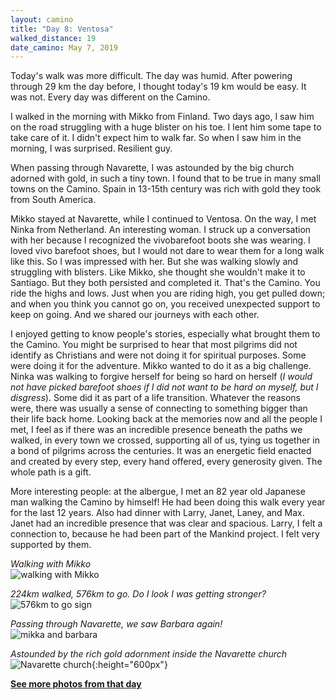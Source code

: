 ```yaml
---
layout: camino
title: "Day 8: Ventosa"
walked_distance: 19
date_camino: May 7, 2019
---
```


Today's walk was more difficult. The day was humid. After powering through 29 km the day before, I thought today's 19 km would be easy. It was not. Every day was different on the Camino.

I walked in the morning with Mikko from Finland. Two days ago, I saw him on the road struggling with a huge blister on his toe. I lent him some tape to take care of it. I didn't expect him to walk far. So when I saw him in the morning, I was surprised. Resilient guy. 

When passing through Navarette, I was astounded by the big church adorned with gold, in such a tiny town. I found that to be true in many small towns on the Camino. Spain in 13-15th century was rich with gold they took from South America.

Mikko stayed at Navarette, while I continued to Ventosa. On the way, I met Ninka from Netherland. An interesting woman. I struck up a conversation with her because I recognized the vivobarefoot boots she was wearing. I loved vivo barefoot shoes, but I would not dare to wear them for a long walk like this. So I was impressed with her. But she was walking slowly and struggling with blisters. Like Mikko, she thought she wouldn't make it to Santiago. But they both persisted and completed it. That's the Camino. You ride the highs and lows. Just when you are riding high, you get pulled down; and when you think you cannot go on, you received unexpected support to keep on going. And we shared our journeys with each other.

I enjoyed getting to know people's stories, especially what brought them to the Camino. You might be surprised to hear that most pilgrims did not identify as Christians and were not doing it for spiritual purposes. Some were doing it for the adventure. Mikko wanted to do it as a big challenge. Ninka was walking to forgive herself for being so hard on herself (*I would not have picked barefoot shoes if I did not want to be hard on myself, but I disgress*). Some did it as part of a life transition. Whatever the reasons were, there was usually a sense of connecting to something bigger than their life back home. Looking back at the memories now and all the people I met, I feel as if there was an incredible presence beneath the paths we walked, in every town we crossed, supporting all of us, tying us together in a bond of pilgrims across the centuries. It was an energetic field enacted and created by every step, every hand offered, every generosity given. The whole path is a gift.

More interesting people: at the albergue, I met an 82 year old Japanese man walking the Camino by himself! He had been doing this walk every year for the last 12 years. Also had dinner with Larry, Janet, Laney, and Max. Janet had an incredible presence that was clear and spacious. Larry, I felt a connection to, because he had been part of the Mankind project. I felt very supported by them. 

*Walking with Mikko*  
![walking with Mikko](https://lh3.googleusercontent.com/RWoQt4Ld08InobVIS_PIOcgqpPtW6z_7CJjdrKXgSVw_M27U9SlOwP_nujHGtPCY3TFDAmpdJ6-3uKmc1DwVd84WtL4_LQvKIrHAHtRqANFbE-5rxpZgqQE7Zr1g2NVgtDFv2b9hRRU6yntsDacGMXQH4x59PC6c-7uAibP-IDD5v9hcGHEaNc635OQo1CJoyEUsbFnrdUQQF6Ufr2H62HjOG1pdMwx-8esmNp9XqJNT5wfv5WphK319aElr2yHRf8FmgGlCfGUpQI-vz0ytiWYyuibJiubO8L6522VS6iW6QVKzGqcMA9kRiQ73aaXwEwOLf4YPmYKUbgXnZc93fE-3W5dNsm3NWVCd-RqwTNfm2WiJsv1DYQdVBRmTFAhF2FEyy1YEXO4z19vFAAjuwLcwppPBTsnuMCOtOdMgC27xmTn0w69vkAiCR3WiFuyR5UOxFRiVSgdFD9qC-HHtVpTw04tlcxlwyd5Bm9_jIEBSQyaAWdhc80xpQTWdEpgA967U2Kb9s8-KLGCsRgrLuRRKsTg-aU0BGg2RwNNmbR9ofSg205TQ_jNy8aRAvZP4Wpr3YsRNVJRIj-4rn7owUIycYvF7-RXsxHgCNwV5yrVHJvLNHueaURArcuAAOAaEXiwEmAl5DnDyKvAOZ1LKMFLUu41AlJbpLFb1lom2Jx6B5Y_KPFQgymVBFsRqVsNQ1QdQm9rap8NZ3DPxWU0k-sZ0ycCCCoHIyDDC06l42doUEI63uozRXTA=w1840-h1380-no?authuser=0)

*224km walked, 576km to go. Do I look I was getting stronger?*  
![576km to go sign](https://lh3.googleusercontent.com/LGtql18BPvXDI2mZsHrrWq2X81eDhzzOKL7VILaQMOPL6opOeirs2EguHra6Y2HdwH6OgMss2Wt51sgZdlLfBMU-M01DoNugBHy0IUml48HJP1HFENT2NZo4KsLVJpQdqeFiWDNxe-sTa_lj8k3zbRqwaUK3htFZhejZIZG9WG0ch1BPB1NziO-chOiqop5U-Ws3_EK8i1JtdWFx7_aAq5WCjvSFR1AsgIhK_AkJmFK0K-abd_SWUQN19wuCPFVuVTmfhANIkHGomuYvxea_TurdaJx-QHrwMWcaWAlibrMK2HmfioJkTj5Y5SRD8A7qFA-exvx0D0e4V6S0hQHTcTWZ4Bek0Un7niOxEqQU84pwiGQd3q4pwz89ZPpgh9GzsUGlt64gcNEzost_GMVQbM6y5FkcnTkfKgMbiDifECJdHBAlpmu9wxQIEaZJ_g11vsGhxXZoB1h3y8J6BwY-LVuApzNqhbxpNwgU74h5TcxMWdA9If8dJ5Zkh-a_-F2lCsUo5RuNXRUvjSXHqwstH7ZMjvnAoNo2jEoeEt3qOR0FRCiTVWwQ6tgFTDeO4eGZ1Qk0b5Mev8Yxhq19ep2pWY_xtEy669HCG29fL_-vqJJvSYL9IOY-KoV7s8L9RL79cBSVyuRFn2Nj4YsoYF8k9W3kwLwZp10GdCzG4Zl-l9RUOCs2OlcAHj2o1XDxttg_mdtR98cx7MijtJHp6KH5-klprzyFINljVM24BqibA82giS0rFLv4D0k=w1840-h1036-no?authuser=0)

*Passing through Navarette, we saw Barbara again!*  
![mikka and barbara](https://lh3.googleusercontent.com/Pveh03I9WyuhysFqvvBJorttQyF6nK3_By29mVQe6XLQXkTkVNvtQ7n4WBPlpPlkol0ekjq1x_DbdM2Hkt0NDWfCthWHuq7MJASHWXgStmk9NR3zc8_fgtVD9dV3abCcRno_yd-ZS0rjme3xF1ZWJVl99uASmSqYgFoLFv5-UGqMA1nrmqM5XsbJi21bQCSv9fVjdE56HeG51x3r3dLLBw2YbuX5ZEct2myHnCz2jDCaYYl9eR09CnpyceLftuq2lhlklMY4M45Zzre9tbRAoUnhe8k4hnRpr6ib5clarAE44rGZbKBkCX9OrexWJ7FhaxrxNYKJWmnhqaC0vJ8GooyrvipLh46x-P76f50vzOsaackQ6Xnm8DKZILtZGGSg3mkT2dN0PT1UmgvWVt0TrJii0R1KWlmg1TYgrNy8r4A0zSC0lKVY9Jxm6tnXVR06belnoYoOiYVeF0hccBB7wrjshzTKPY_ulq2zPPXdZs4ylZ-geAdrsdCDjbCeC6f030PD8he_i0SxpgCB_rd2M7qJzaib1B4OPryK2e1CH8YPH9zf6rA-Mo9Qx8i1WbjAROaV4ttpnLOk6RGRb9ZIjcrGr2CS_GIn-ApZq-CHYTewCQwSoFC8_2h8qZxISK9aFkoafxeP9oW4vxPGU8ANxVwKjXO4YWx_mYmUtVJBG6Hh0k7wN-5nWQgPWZbhbNyTUN980V788ZZoSjRtmYuv7WiSgmBHPY43TBd_i6PnSsHHsm-EPMqbxcY=w356-h267-no?authuser=0)

*Astounded by the rich gold adornment inside the Navarette church*  
![Navarette church](https://lh3.googleusercontent.com/ZXoai-SeFN7cGLPPEhahezyxx0HAkVvojofI-1iwhX8AqvF2dP8NdE4e-qeUGoILZwAq2xxtm1IUR2A9wFEzgAl7LdkCE8XA_Tv0cQxqB7gGqnls3RLSaJefVYM_bESZ2hnsrgb0JNUGA7hwN_folwhZ-vUL8rAUBWzsUisbPT8ImknbDG3xcWcwKNQONS7YSp8RHDQFhLkzPipeMUsZWSYn1ujNfl1QSpOg9UAA9U4c2NS5ZyeZh1m_PKDX6itMjYnLlDfwrYjs31v2M_EQeOmD-cJqH2X1gm_gwcLhX4LYQVh_rD0qMlp1VvsjwVma6IiJvveAB8aTY5q5-8RRac51pxiA_S-kCJNFQa16ZdykHix5D-cORK5hzkREMy-6dql0FP6Dzp4ka-wbvyzGTSpmuUbTSrGo3haFIsMixEC_xOGR8EjH0QvxSG2TxUzeQ5byLrEaW2-DOR78KQVQCt1UMf-mLY5ungrYP4dM2kCqmkU1YTNnAJlkuYJecfPU1fRro9ehlqtfVs6wJYkffxZBCWJW6crc3_VIW7FK9oqMuhTnxLD1IsdGKlab-HUjU4flxAq9SF7mCn37GIqExXXaD_AxWJO3pFtlUCxSDj5aio4N-8mSusfkJNgqDdKMEHqrCh3T_OFqJF-eA8Yk7mOR1jm1N2ixNM7kqgxA-wQOXBdPJbAdWJ3xXVGH5HNBE99CTrC9iDBQATmfwuYY04X0HX5vv2McoDyVSzQe9HZBggJi-RNZy0o=w792-h1406-no?authuser=0){:height="600px"}

[**See more photos from that day**](https://photos.app.goo.gl/96bzuRgNjcYBQ7Mw5)


